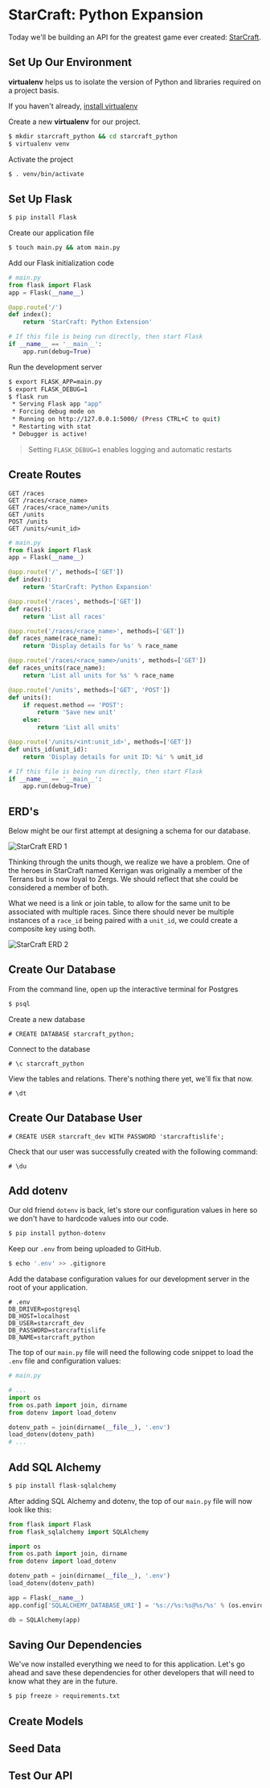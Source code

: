# StarCraft: Python Expansion

Today we'll be building an API for the greatest game ever created: [StarCraft](https://starcraft.com).

## Set Up Our Environment

**virtualenv** helps us to isolate the version of Python and libraries required on a project basis.

If you haven't already, [install virtualenv](http://flask.pocoo.org/docs/0.12/installation/)

Create a new **virtualenv** for our project.

```bash
$ mkdir starcraft_python && cd starcraft_python
$ virtualenv venv
```

Activate the project

```bash
$ . venv/bin/activate
```

## Set Up Flask

```bash
$ pip install Flask
```

Create our application file

```bash
$ touch main.py && atom main.py
```

Add our Flask initialization code

```python  
# main.py
from flask import Flask
app = Flask(__name__)

@app.route('/')
def index():
    return 'StarCraft: Python Extension'

# If this file is being run directly, then start Flask
if __name__ == '__main__':
    app.run(debug=True)
```

Run the development server

```bash
$ export FLASK_APP=main.py
$ export FLASK_DEBUG=1
$ flask run
 * Serving Flask app "app"
 * Forcing debug mode on
 * Running on http://127.0.0.1:5000/ (Press CTRL+C to quit)
 * Restarting with stat
 * Debugger is active!
```

> Setting `FLASK_DEBUG=1` enables logging and automatic restarts

## Create Routes

```
GET /races
GET /races/<race_name>
GET /races/<race_name>/units
GET /units
POST /units
GET /units/<unit_id>
```

```python
# main.py
from flask import Flask
app = Flask(__name__)

@app.route('/', methods=['GET'])
def index():
    return 'StarCraft: Python Expansion'

@app.route('/races', methods=['GET'])
def races():
    return 'List all races'

@app.route('/races/<race_name>', methods=['GET'])
def races_name(race_name):
    return 'Display details for %s' % race_name

@app.route('/races/<race_name>/units', methods=['GET'])
def races_units(race_name):
    return 'List all units for %s' % race_name    

@app.route('/units', methods=['GET', 'POST'])
def units():
    if request.method == 'POST':
        return 'Save new unit'
    else:
        return 'List all units'

@app.route('/units/<int:unit_id>', methods=['GET'])
def units_id(unit_id):
    return 'Display details for unit ID: %i' % unit_id

# If this file is being run directly, then start Flask
if __name__ == '__main__':
    app.run(debug=True)
```

## ERD's

Below might be our first attempt at designing a schema for our database.

![StarCraft ERD 1](./assets/starcraft_erd_1.png)

Thinking through the units though, we realize we have a problem. One of the heroes in StarCraft named Kerrigan was originally a member of the Terrans but is now loyal to Zergs. We should reflect that she could be considered a member of both.

What we need is a link or join table, to allow for the same unit to be associated with multiple races. Since there should never be multiple instances of a `race_id` being paired with a `unit_id`, we could create a composite key using both.

![StarCraft ERD 2](./assets/starcraft_erd_2.png)

## Create Our Database

From the command line, open up the interactive terminal for Postgres

```bash
$ psql
```

Create a new database

```
# CREATE DATABASE starcraft_python;
```

Connect to the database

```
# \c starcraft_python
```

View the tables and relations. There's nothing there yet, we'll fix that now.

```
# \dt
```

## Create Our Database User

```
# CREATE USER starcraft_dev WITH PASSWORD 'starcraftislife';
```

Check that our user was successfully created with the following command:

```
# \du
```

## Add dotenv

Our old friend `dotenv` is back, let's store our configuration values in here so we don't have to hardcode values into our code.

```bash
$ pip install python-dotenv
```

Keep our `.env` from being uploaded to GitHub.

```bash
$ echo '.env' >> .gitignore
```

Add the database configuration values for our development server in the root of your application.

```
# .env
DB_DRIVER=postgresql
DB_HOST=localhost
DB_USER=starcraft_dev
DB_PASSWORD=starcraftislife
DB_NAME=starcraft_python
```

The top of our `main.py` file will need the following code snippet to load the `.env` file and configuration values:

```python
# main.py

# ...
import os
from os.path import join, dirname
from dotenv import load_dotenv

dotenv_path = join(dirname(__file__), '.env')
load_dotenv(dotenv_path)
# ...
```

## Add SQL Alchemy

```bash
$ pip install flask-sqlalchemy
```

After adding SQL Alchemy and dotenv, the top of our `main.py` file will now look like this:

```python
from flask import Flask
from flask_sqlalchemy import SQLAlchemy

import os
from os.path import join, dirname
from dotenv import load_dotenv

dotenv_path = join(dirname(__file__), '.env')
load_dotenv(dotenv_path)

app = Flask(__name__)
app.config['SQLALCHEMY_DATABASE_URI'] = '%s://%s:%s@%s/%s' % (os.environ.get('DB_DRIVER'), os.environ.get('DB_USER'), os.environ.get('DB_PASSWORD'), os.environ.get('DB_HOST'), os.environ.get('DB_NAME'))

db = SQLAlchemy(app)
```

## Saving Our Dependencies

We've now installed everything we need to for this application. Let's go ahead and save these dependencies for other developers that will need to know what they are in the future.

```bash
$ pip freeze > requirements.txt
```

## Create Models


## Seed Data


## Test Our API
